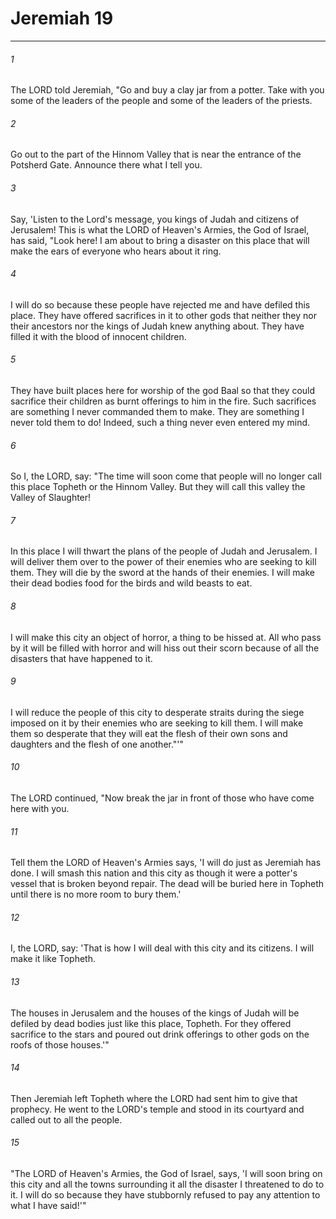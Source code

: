 # Jeremiah 19
***



###### 1 
The LORD told Jeremiah, "Go and buy a clay jar from a potter. Take with you some of the leaders of the people and some of the leaders of the priests. 

###### 2 
Go out to the part of the Hinnom Valley that is near the entrance of the Potsherd Gate. Announce there what I tell you. 

###### 3 
Say, 'Listen to the Lord's message, you kings of Judah and citizens of Jerusalem! This is what the LORD of Heaven's Armies, the God of Israel, has said, "Look here! I am about to bring a disaster on this place that will make the ears of everyone who hears about it ring. 

###### 4 
I will do so because these people have rejected me and have defiled this place. They have offered sacrifices in it to other gods that neither they nor their ancestors nor the kings of Judah knew anything about. They have filled it with the blood of innocent children. 

###### 5 
They have built places here for worship of the god Baal so that they could sacrifice their children as burnt offerings to him in the fire. Such sacrifices are something I never commanded them to make. They are something I never told them to do! Indeed, such a thing never even entered my mind. 

###### 6 
So I, the LORD, say: "The time will soon come that people will no longer call this place Topheth or the Hinnom Valley. But they will call this valley the Valley of Slaughter! 

###### 7 
In this place I will thwart the plans of the people of Judah and Jerusalem. I will deliver them over to the power of their enemies who are seeking to kill them. They will die by the sword at the hands of their enemies. I will make their dead bodies food for the birds and wild beasts to eat. 

###### 8 
I will make this city an object of horror, a thing to be hissed at. All who pass by it will be filled with horror and will hiss out their scorn because of all the disasters that have happened to it. 

###### 9 
I will reduce the people of this city to desperate straits during the siege imposed on it by their enemies who are seeking to kill them. I will make them so desperate that they will eat the flesh of their own sons and daughters and the flesh of one another."'" 

###### 10 
The LORD continued, "Now break the jar in front of those who have come here with you. 

###### 11 
Tell them the LORD of Heaven's Armies says, 'I will do just as Jeremiah has done. I will smash this nation and this city as though it were a potter's vessel that is broken beyond repair. The dead will be buried here in Topheth until there is no more room to bury them.' 

###### 12 
I, the LORD, say: 'That is how I will deal with this city and its citizens. I will make it like Topheth. 

###### 13 
The houses in Jerusalem and the houses of the kings of Judah will be defiled by dead bodies just like this place, Topheth. For they offered sacrifice to the stars and poured out drink offerings to other gods on the roofs of those houses.'" 

###### 14 
Then Jeremiah left Topheth where the LORD had sent him to give that prophecy. He went to the LORD's temple and stood in its courtyard and called out to all the people. 

###### 15 
"The LORD of Heaven's Armies, the God of Israel, says, 'I will soon bring on this city and all the towns surrounding it all the disaster I threatened to do to it. I will do so because they have stubbornly refused to pay any attention to what I have said!'"
